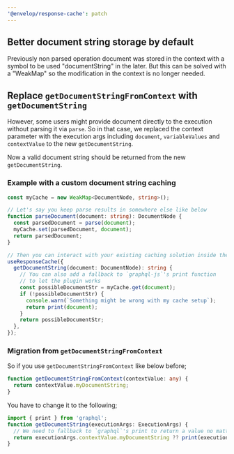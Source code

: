 ```yaml
---
'@envelop/response-cache': patch
---
```


## Better document string storage by default

Previously non parsed operation document was stored in the context with a symbol to be used "documentString" in the later. But this can be solved with a "WeakMap" so the modification in the context is no longer needed.

## Replace `getDocumentStringFromContext` with `getDocumentString`

However, some users might provide document directly to the execution without parsing it via `parse`. So in that case, we replaced the context parameter with the execution args including `document`, `variableValues` and `contextValue` to the new `getDocumentString`.

Now a valid document string should be returned from the new `getDocumentString`.

### Example with a custom document string caching

```ts
const myCache = new WeakMap<DocumentNode, string>();

// Let's say you keep parse results in somewhere else like below
function parseDocument(document: string): DocumentNode {
  const parsedDocument = parse(document);
  myCache.set(parsedDocument, document);
  return parsedDocument;
}

// Then you can interact with your existing caching solution inside the response cache plugin like below
useResponseCache({
  getDocumentString(document: DocumentNode): string {
    // You can also add a fallback to `graphql-js`'s print function
    // to let the plugin works
    const possibleDocumentStr = myCache.get(document);
    if (!possibleDocumentStr) {
      console.warn(`Something might be wrong with my cache setup`);
      return print(document);
    }
    return possibleDocumentStr;
  },
});
```

### Migration from `getDocumentStringFromContext`

So if you use `getDocumentStringFromContext` like below before;

```ts
function getDocumentStringFromContext(contextValue: any) {
  return contextValue.myDocumentString;
}
```

You have to change it to the following;

```ts
import { print } from 'graphql';
function getDocumentString(executionArgs: ExecutionArgs) {
  // We need to fallback to `graphql`'s print to return a value no matter what.
  return executionArgs.contextValue.myDocumentString ?? print(executionArgs.document);
}
```
